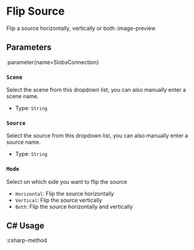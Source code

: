 # Flip Source
Flip a source horizontally, vertically or both
:image-preview

## Parameters
:parameter{name=SlobsConnection}

### `Scene`
Select the scene from this dropdown list, you can also manually enter a scene name.

- Type: `String`

### `Source`
Select the source from this dropdown list, you can also manually enter a source name.

- Type: `String`

### `Mode`
Select on which side you want to flip the source

- `Horizontal`: Flip the source horizontally
- `Vertical`: Flip the source vertically
- `Both`: Flip the source horizontally and vertically

## C# Usage
:csharp-method